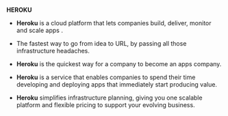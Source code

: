 **HEROKU**

* **Heroku** is a cloud platform that lets companies build, deliver, monitor and scale apps .
* The fastest way to go from idea to URL, by passing all those infrastructure headaches.

* **Heroku** is the quickest way for a company to become an apps company. 

* **Heroku** is a service that enables companies to spend their time developing and deploying apps that immediately start producing value.

* **Heroku** simplifies infrastructure planning, giving you one scalable platform and flexible pricing to support your evolving business.
